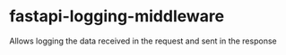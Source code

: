 # fastapi-logging-middleware
Allows logging the data received in the request and sent in the response
